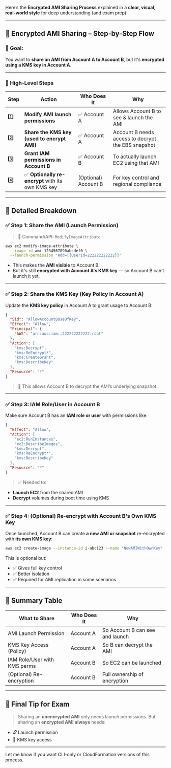 Here’s the **Encrypted AMI Sharing Process** explained in a **clear, visual, real-world style** for deep understanding (and exam prep):

---

## 🔐 Encrypted AMI Sharing – Step-by-Step Flow

### 🎯 Goal:

You want to **share an AMI from Account A to Account B**, but it's **encrypted using a KMS key in Account A**.

---

### 🧭 High-Level Steps

| Step | Action                                           | Who Does It          | Why                                                |
| ---- | ------------------------------------------------ | -------------------- | -------------------------------------------------- |
| 1️⃣  | **Modify AMI launch permissions**                | ✅ Account A          | Allows Account B to see & launch the AMI           |
| 2️⃣  | **Share the KMS key (used to encrypt AMI)**      | ✅ Account A          | Account B needs access to decrypt the EBS snapshot |
| 3️⃣  | **Grant IAM permissions in Account B**           | ✅ Account B          | To actually launch EC2 using that AMI              |
| 4️⃣  | ✅ **Optionally re-encrypt** with its own KMS key | (Optional) Account B | For key control and regional compliance            |

---

## 🔧 Detailed Breakdown

### ✅ Step 1: Share the AMI (Launch Permission)

> 📍 Command/API: `ModifyImageAttribute`

```bash
aws ec2 modify-image-attribute \
  --image-id ami-1234567890abcdef0 \
  --launch-permission "Add=[{UserId=222222222222}]"
```

* This makes the **AMI visible** to Account B.
* But it's still **encrypted with Account A's KMS key** — so Account B can't launch it yet.

---

### ✅ Step 2: Share the KMS Key (Key Policy in Account A)

Update the **KMS key policy** in Account A to grant usage to Account B:

```json
{
  "Sid": "AllowAccountBUseOfKey",
  "Effect": "Allow",
  "Principal": {
    "AWS": "arn:aws:iam::222222222222:root"
  },
  "Action": [
    "kms:Decrypt",
    "kms:ReEncrypt*",
    "kms:CreateGrant",
    "kms:DescribeKey"
  ],
  "Resource": "*"
}
```

> 🔐 This allows Account B to decrypt the AMI’s underlying snapshot.

---

### ✅ Step 3: IAM Role/User in Account B

Make sure Account B has an **IAM role or user** with permissions like:

```json
{
  "Effect": "Allow",
  "Action": [
    "ec2:RunInstances",
    "ec2:DescribeImages",
    "kms:Decrypt",
    "kms:ReEncrypt*",
    "kms:DescribeKey"
  ],
  "Resource": "*"
}
```

> ✅ Needed to:

* **Launch EC2** from the shared AMI
* **Decrypt** volumes during boot time using KMS

---

### ✅ Step 4: (Optional) Re-encrypt with Account B's Own KMS Key

Once launched, Account B can create **a new AMI or snapshot** re-encrypted with **its own KMS key**:

```bash
aws ec2 create-image --instance-id i-abc123 --name "NewAMIWithOwnKey"
```

This is optional but:

* ✅ Gives full key control
* ✅ Better isolation
* ✅ Required for AMI replication in some scenarios

---

## 📌 Summary Table

| What to Share                | Who Does It | Why                             |
| ---------------------------- | ----------- | ------------------------------- |
| AMI Launch Permission        | Account A   | So Account B can see and launch |
| KMS Key Access (Policy)      | Account A   | So B can decrypt the AMI        |
| IAM Role/User with KMS perms | Account B   | So EC2 can be launched          |
| (Optional) Re-encryption     | Account B   | Full ownership of encryption    |

---

## 🧠 Final Tip for Exam

> Sharing an **unencrypted AMI** only needs launch permissions.
> But sharing an **encrypted AMI** **always** needs:

* 🔓 Launch permission
* 🔐 KMS key access

---

Let me know if you want CLI-only or CloudFormation versions of this process.
